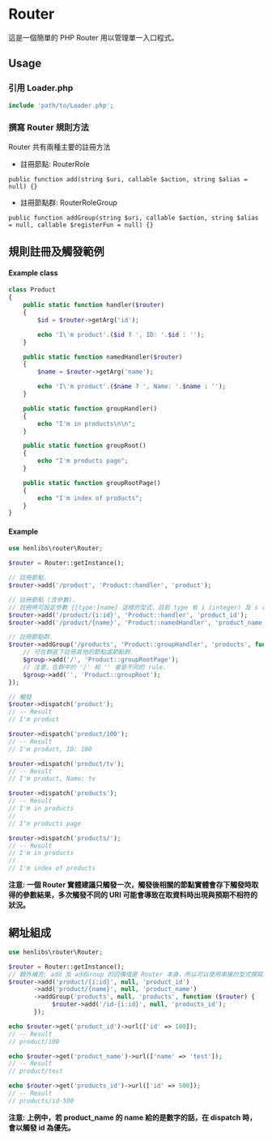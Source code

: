 # Router
這是一個簡單的 PHP Router 用以管理單一入口程式。

## Usage

### 引用 Loader.php
```PHP
include 'path/to/Loader.php';
```

### 撰寫 Router 規則方法
Router 共有兩種主要的註冊方法

* 註冊節點: RouterRole
```
public function add(string $uri, callable $action, string $alias = null) {}
```

* 註冊節點群: RouterRoleGroup
```
public function addGroup(string $uri, callable $action, string $alias = null, callable $registerFun = null) {}
```

## 規則註冊及觸發範例

#### Example class
```PHP
class Product
{
    public static function handler($router)
    {
        $id = $router->getArg('id');

        echo 'I\'m product'.($id ? ', ID: '.$id : '');
    }

    public static function namedHandler($router)
    {
        $name = $router->getArg('name');

        echo 'I\'m product'.($name ? ', Name: '.$name : '');
    }

    public static function groupHandler()
    {
        echo "I'm in products\n\n";
    }

    public static function groupRoot()
    {
        echo "I'm products page";
    }

    public static function groupRootPage()
    {
        echo "I'm index of products";
    }
}
```
#### Example
```PHP
use henlibs\router\Router;

$router = Router::getInstance();

// 註冊節點.
$router->add('/product', 'Product::handler', 'product');

// 註冊節點 (含參數).
// 註冊時可設定參數 {[type:]name} 這樣的型式，目前 type 有 i (integer) 及 s (string) 兩種，若不設定時，預設為 s。
$router->add('/product/{i:id}', 'Product::handler', 'product_id');
$router->add('/product/{name}', 'Product::namedHandler', 'product_name');

// 註冊節點群.
$router->addGroup('/products', 'Product::groupHandler', 'products', function ($group) {
    // 可在群底下註冊其他的節點或節點群.
    $group->add('/', 'Product::groupRootPage');
    // 注意，在群中的 '/' 和 '' 會是不同的 rule.
    $group->add('', 'Product::groupRoot');
});

// 觸發
$router->dispatch('product');
// -- Result
// I'm product

$router->dispatch('product/100');
// -- Result
// I'm product, ID: 100

$router->dispatch('product/tv');
// -- Result
// I'm product, Name: tv

$router->dispatch('products');
// -- Result
// I'm in products
//
// I'm products page

$router->dispatch('products/');
// -- Result
// I'm in products
//
// I'm index of products

```
**__注意: 一個 Router 實體建議只觸發一次，觸發後相關的節點實體會存下觸發時取得的參數結果，多次觸發不同的 URI 可能會導致在取資料時出現與預期不相符的狀況。__**


## 網址組成
```PHP
use henlibs\router\Router;

$router = Router::getInstance();
// 額外補充: add 及 addGroup 的回傳值是 Router 本身，所以可以使用串接的型式撰寫。
$router->add('product/{i:id}', null, 'product_id')
       ->add('product/{name}', null, 'product_name')
       ->addGroup('products', null, 'products', function ($router) {
            $router->add('/id-{i:id}', null, 'products_id');
       });

echo $router->get('product_id')->url(['id' => 100]);
// -- Result
// product/100

echo $router->get('product_name')->url(['name' => 'test']);
// -- Result
// product/test

echo $router->get('products_id')->url(['id' => 500]);
// -- Result
// products/id-500

```
**__注意: 上例中，若 product_name 的 name 給的是數字的話，在 dispatch 時，會以觸發 id 為優先。__**
